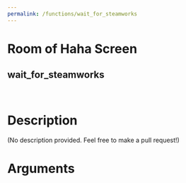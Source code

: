 ```yaml
---
permalink: /functions/wait_for_steamworks
---
```

# Room of Haha Screen  
## wait_for_steamworks  
&nbsp;  
# Description  
(No description provided. Feel free to make a pull request!) 
&nbsp;  
# Arguments



